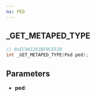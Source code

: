 ```yaml
---
ns: PED
---
```

## _GET_METAPED_TYPE

```c
// 0xEC9A1261BF0CE510
int _GET_METAPED_TYPE(Ped ped);
```

## Parameters
* **ped**:
